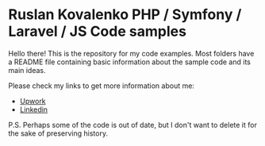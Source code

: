 # Ruslan Kovalenko PHP / Symfony / Laravel / JS Code samples

Hello there!
This is the repository for my code examples.
Most folders have a README file containing basic information about the sample code and its main ideas.

Please check my links to get more information about me:
- [Upwork](https://upwork.com/freelancers/~01131138d36f4e60b9)
- [Linkedin](https://linkedin.com/in/ruslanix)

P.S. Perhaps some of the code is out of date, but I don't want to delete it for the sake of preserving history.
